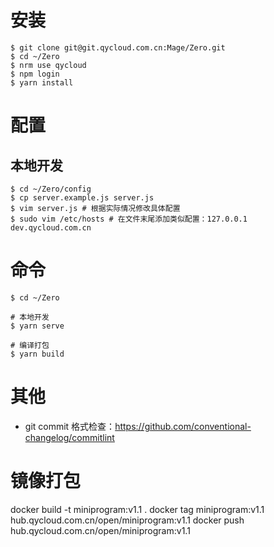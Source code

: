 # 安装

```shell
$ git clone git@git.qycloud.com.cn:Mage/Zero.git
$ cd ~/Zero
$ nrm use qycloud
$ npm login
$ yarn install
```

# 配置

## 本地开发

```shell
$ cd ~/Zero/config
$ cp server.example.js server.js
$ vim server.js # 根据实际情况修改具体配置
$ sudo vim /etc/hosts # 在文件末尾添加类似配置：127.0.0.1 dev.qycloud.com.cn
```

# 命令

```shell
$ cd ~/Zero

# 本地开发
$ yarn serve

# 编译打包
$ yarn build
```

# 其他

* git commit 格式检查：https://github.com/conventional-changelog/commitlint


# 镜像打包
docker build -t miniprogram:v1.1 .
docker tag  miniprogram:v1.1  hub.qycloud.com.cn/open/miniprogram:v1.1
docker push hub.qycloud.com.cn/open/miniprogram:v1.1
